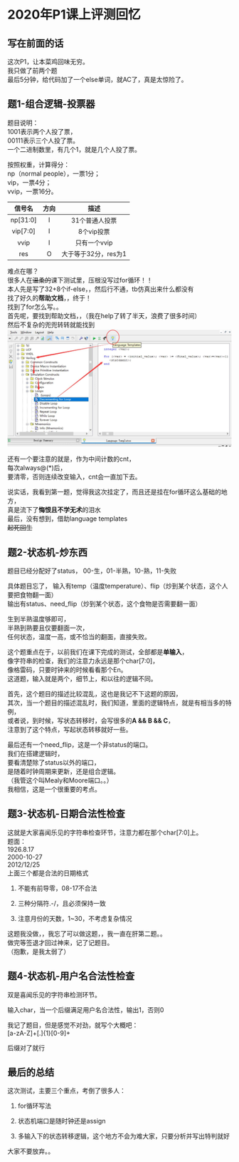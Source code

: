 # 2020年P1课上评测回忆

## 写在前面的话

这次P1，让本菜鸡回味无穷。  
我只做了前两个题  
最后5分钟，给代码加了一个else单词，就AC了，真是太惊险了。

## 题1-组合逻辑-投票器

题目说明：  
1001表示两个人投了票，  
00111表示三个人投了票。  
一个二进制数里，有几个1，就是几个人投了票。  

按照权重，计算得分：  
np（normal people），一票1分；  
vip，一票4分；  
vvip，一票16分。

|信号名|方向|描述|
|:---:|:---:|:---:|
|np[31:0]   |I|31个普通人投票|
|vip[7:0]   |I|8个vip投票|
|vvip       |I|只有一个vvip|
|res        |O|大于等于32分，res为1|

难点在哪？  
很多人在~~温柔的~~课下测试里，压根没写过for循环！！  
本人先是写了32+8个if-else，，然后行不通，tb仿真出来什么都没有  
找了好久的**帮助文档**，，终于！  
找到了for怎么写。。  
首先呢，要找到帮助文档，，（我在help了转了半天，浪费了很多时间）  
然后不复杂的兜兜转转就能找到
![for_loop](/img/P1/for_loop.jpg)

还有一个要注意的就是，作为中间计数的cnt，  
每次always@(*)后，  
要清零，否则连续改变输入，cnt会一直加下去。

说实话，我看到第一题，觉得我这次挂定了，而且还是挂在for循环这么基础的地方，  
真是流下了**悔恨且不学无术**的泪水  
最后，没有想到，借助language templates  
~~起死回生~~

## 题2-状态机-炒东西

题目已经分配好了status，
00-生，01-半熟，10-熟，11-失败

具体题目忘了，
输入有temp（温度temperature）、flip（炒到某个状态，这个人要把食物翻一面）  
输出有status、need_flip（炒到某个状态，这个食物是否需要翻一面）

生到半熟温度够即可，  
半熟到熟要且仅要翻面一次，  
任何状态，温度一高，或不恰当的翻面，直接失败。

这个题重点在于，以前我们在课下完成的测试，全部都是**单输入**，  
像字符串的检查，我们的注意力永远是那个char[7:0]，  
像格雷码，只要时钟来的时候看看那个En。  
这道题，输入就是两个，细节上，和以往的逻辑不同。  

首先，这个题目的描述比较混乱，这也是我记不下这题的原因，  
其次，当一个题目的描述混乱时，我们知道，里面的逻辑特点，就是有相当多的特例，  
或者说，到时候，写状态转移时，会写很多的**A && B && C**，  
注意到了这个特点，写起状态转移就好一些。

最后还有一个need_flip，这是一个非status的端口。  
我们在搭建逻辑时，  
要看清楚除了status以外的端口，  
是随着时钟周期来更新，还是组合逻辑。  
（我管这个叫Mealy和Moore端口。。）  
我相信，这是一个很重要的考点。

## 题3-状态机-日期合法性检查

这就是大家喜闻乐见的字符串检查环节，注意力都在那个char[7:0]上。  
题面：  
1926.8.17  
2000-10-27  
2012/12/25  
上面三个都是合法的日期格式

1. 不能有前导零，08-17不合法

2. 三种分隔符.-/，且必须保持一致

3. 注意月份的天数，1~30，不考虑复杂情况

这题我没做，，我忘了可以做这题，，我一直在肝第二题。。  
做完等签退才回过神来，记了记题目。  
（抱歉，是我太弱了）

## 题4-状态机-用户名合法性检查

双是喜闻乐见的字符串检测环节。

输入char，当一个后缀满足用户名合法性，输出1，否则0

我记了题目，但是感觉不对劲，就写个大概吧：  
[a-zA-Z]+[\.]{1}[0-9]+

后缀对了就行

## 最后的总结

这次测试，主要三个重点，考倒了很多人：

1. for循环写法

2. 状态机端口是随时钟还是assign

3. 多输入下的状态转移逻辑，这个地方不会为难大家，只要分析并写出特判就好

大家不要放弃。。
